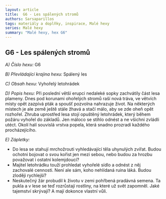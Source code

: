 ```yaml
---
layout: article
title:  G6 - Les spálených stromů
authors: Sarsaparillos
tags: materiály a doplňky, inspirace, Malé hexy
series: Malé hexy
summary: "Malé hexy, hex G6"
---
```


## G6 - Les spálených stromů

_A) Číslo hexu:_
G6  
  
_B) Převládající krajina hexu:_
Spálený les  
  
_C) Obsah hexu:_
Vyhořelý letohrádek  
  
_D) Popis hexu:_
Při poslední větší erupci nedaleké sopky zachvátily část lesa plameny. Dnes pod korunami ohořelých stromů raší nová tráva, ve větvích místy opět zazpívá pták a spoušť pozvolna nahrazuje život. Na některých místech je ale země ještě stále žhavá a stačí málo, aby se zde oheň opět rozhořel. Zhruba uprostřed lesa stojí opuštěný letohrádek, který během požáru vyhořel do základů. Jen máloco se stihlo odnést a ne všichni zvládli utéct. Okolí halí souvislá vrstva popela, která snadno prozradí každého procházejícího.  
  
_E) Zápletky:_  
- Do lesa se stahují mrchožrouti vyhledávající těla uhynulých zvířat. Budou ochotni bojovat o svou kořist jen mezi sebou, nebo budou za hrozbu považovat i ostatní kolemjdoucí?  
- Majitel letohrádku touží prohledat vyhořelé sídlo a odnést z něj zachovalé cennosti. Není ale sám, koho nehlídaná ruina láká. Budou zloději rychlejší?  
- Neskutečný žár probudil k životu v zemi pohřbená pradávná semena. Ta pukla a v lese se teď rozrůstají rostliny, na které už svět zapomněl. Jaké tajemství skrývají? A mají dokonce vlastní vůli.